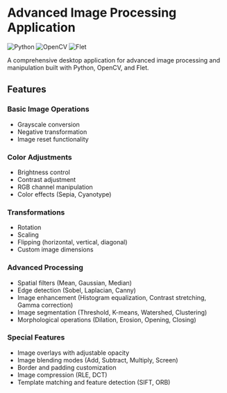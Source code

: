 # Advanced Image Processing Application

![Python](https://img.shields.io/badge/python-3670A0?style=for-the-badge&logo=python&logoColor=ffdd54)
![OpenCV](https://img.shields.io/badge/opencv-%23white.svg?style=for-the-badge&logo=opencv&logoColor=white)
![Flet](https://img.shields.io/badge/Flet-3670A0?style=for-the-badge&logoColor=white)

A comprehensive desktop application for advanced image processing and manipulation built with Python, OpenCV, and Flet.

## Features

### Basic Image Operations
- Grayscale conversion
- Negative transformation
- Image reset functionality

### Color Adjustments
- Brightness control
- Contrast adjustment
- RGB channel manipulation
- Color effects (Sepia, Cyanotype)

### Transformations
- Rotation
- Scaling
- Flipping (horizontal, vertical, diagonal)
- Custom image dimensions

### Advanced Processing
- Spatial filters (Mean, Gaussian, Median)
- Edge detection (Sobel, Laplacian, Canny)
- Image enhancement (Histogram equalization, Contrast stretching, Gamma correction)
- Image segmentation (Threshold, K-means, Watershed, Clustering)
- Morphological operations (Dilation, Erosion, Opening, Closing)

### Special Features
- Image overlays with adjustable opacity
- Image blending modes (Add, Subtract, Multiply, Screen)
- Border and padding customization
- Image compression (RLE, DCT)
- Template matching and feature detection (SIFT, ORB)
